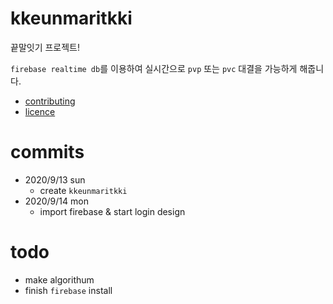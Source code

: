 # kkeunmaritkki
끝말잇기 프로젝트!

`firebase realtime db`를 이용하여 실시간으로 `pvp` 또는 `pvc` 대결을 가능하게 해줍니다.

* [contributing](https://github.com/franknoh/kkeunmaritkki/blob/master/CONTRIBUTING.md)
* [licence](https://github.com/franknoh/kkeunmaritkki/blob/master/LICENSE)

# commits

- 2020/9/13 sun
  - create `kkeunmaritkki`
- 2020/9/14 mon
  - import firebase & start login design
 
# todo

- make algorithum 
- finish `firebase` install
